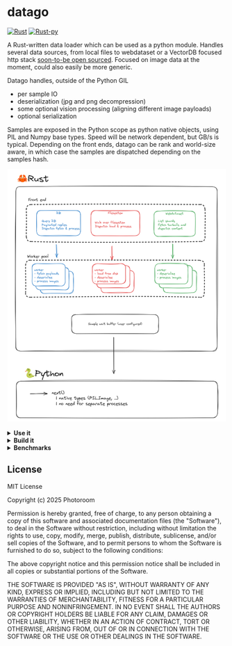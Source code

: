 # datago

[![Rust](https://github.com/Photoroom/datago/actions/workflows/rust.yml/badge.svg)](https://github.com/Photoroom/datago/actions/workflows/rust.yml)
[![Rust-py](https://github.com/Photoroom/datago/actions/workflows/ci-cd.yml/badge.svg)](https://github.com/Photoroom/datago/actions/workflows/ci-cd.yml)

A Rust-written data loader which can be used as a python module. Handles several data sources, from local files to webdataset or a VectorDB focused http stack [soon-to-be open sourced](https://github.com/Photoroom/dataroom). Focused on image data at the moment, could also easily be more generic.

Datago handles, outside of the Python GIL

- per sample IO
- deserialization (jpg and png decompression)
- some optional vision processing (aligning different image payloads)
- optional serialization

Samples are exposed in the Python scope as python native objects, using PIL and Numpy base types. Speed will be network dependent, but GB/s is typical. Depending on the front ends, datago can be rank and world-size aware, in which case the samples are dispatched depending on the samples hash.

![Datago organization](assets/447175851-2277afcb-8abf-4d17-b2db-dae27c6056d0.png)

<details> <summary><strong>Use it</strong></summary>

You can simply install datago with `[uv] pip install datago`

## Use the package from Python
Please note that in all the of the following cases, you can directly get an IterableDataset (torch compatible) with the following code snippet

```python
from dataset import DatagoIterDataset
client_config = {} # See below for examples
datago_dataset = DatagoIterDataset(client_config, return_python_types=True)
```

`return_python_types` enforces that images will be of the PIL.Image sort for instance, being an external binary module should be transparent.

<details> <summary><strong>Dataroom</strong></summary>

```python
from datago import DatagoClient, initialize_logging
import os
import json

# Respects RUST_LOG=INFO env var for setting log level
# If omitted the logger will be initialized when the client starts.
initialize_logging()

config = {
    "source_config": {
        "sources": os.environ.get("DATAROOM_TEST_SOURCE", ""),
        "page_size": 500,
        "rank": 0,
        "world_size": 1,
    },
    "limit": 200,
    "samples_buffer_size": 32,
}

client = DatagoClient(json.dumps(config))

for _ in range(10):
    sample = client.get_sample()
```

Please note that the image buffers will be passed around as raw pointers, see below (we provide python utils to convert to PIL types).

</details><details> <summary><strong>Local files</strong></summary>

To test datago while serving local files (jpg, png, ..), code would look like the following.
**Note that datago serving files with a lot of concurrent threads means that, even if random_sampling is not set,
there will be some randomness in the sample ordering.**

```python
from datago import DatagoClient, initialize_logging
import os
import json

# Can also set the log level directly instead of using RUST_LOG env var
initialize_logging(log_level="warn")

config = {
    "source_type": "file",
    "source_config": {
        "root_path": "myPath",
        "random_sampling": False, # True if used directly for training
        "rank": 0, # Optional, distributed workloads are possible
        "world_size": 1,
    },
    "limit": 200,
    "samples_buffer_size": 32,
}

client = DatagoClient(json.dumps(config))

for _ in range(10):
    sample = client.get_sample()
```

</details><details> <summary><strong>[experimental] Webdataset</strong></summary>

Please note that this implementation is very new, and probably has significant limitations still. It has not yet been tested at scale.
Please also note that you can find a better example in /python/benchmark_webdataset.py, which will show how to convert everything to more pythonic types (PIL images).

```python
from datago import DatagoClient, initialize_logging
import os
import json

# Can also set the log level directly instead of using RUST_LOG env var
initialize_logging(log_level="warn")

# URL of the test bucket
bucket = "https://storage.googleapis.com/webdataset/fake-imagenet"
dataset = "/imagenet-train-{000000..001281}.tar"
url = bucket + dataset

client_config = {
    "source_type": "webdataset",
    "source_config": {
        "url": url,
        "random_sampling": False,
        "max_concurrency": 8, # The number of TarballSamples which should be handled concurrently
        "rank": 0,
        "world_size": 1,
    },
    "prefetch_buffer_size": 128,
    "samples_buffer_size": 64,
    "limit": 1_000_000, # Dummy example, max number of samples you would like to serve
}

client = DatagoClient(json.dumps(client_config))

for _ in range(10):
    sample = client.get_sample()
```

</details>

## Process images on the fly

Datago can also process the images on the fly, for instance to align different image payloads. This is done by adding a `image_config` to the configuration. The following example shows how to align different image payloads.

Processing can be very CPU heavy, but it will be distributed over all CPU cores wihout requiring multiple python processes. I.e., you can keep a single python process using `get_sample()` on the client and still saturate all CPU cores.

There are three main processing topics that you can choose from:

- crop the images to within an aspect ratio bucket (which is very handy for all Transformer / patch based architectures)
- resize the images (setting here will be related to the square aspect ratio bucket, other buckets will differ of course)
- pre-encode the images to a specific format (jpg, png, ..)

```python
   config = {
    "source_type": "file",
    "source_config": {
        "root_path": "myPath",
        "random_sampling": False, # True if used directly for training
    },
    # Optional pre-processing of the images, placing them in an aspect ratio bucket to preserve as much as possible of the original content
    "image_config": {
        "crop_and_resize": True, # False to turn it off, or just omit this part of the config
        "default_image_size": 1024,
        "downsampling_ratio": 32,
        "min_aspect_ratio": 0.5,
        "max_aspect_ratio": 2.0,
        "pre_encode_images": False,
    },
    "limit": 200,
    "samples_buffer_size": 32,
}
```

## Match the raw exported buffers with typical python types

See helper functions provided in `raw_types.py`, should be self explanatory. Check python benchmarks for examples. As mentioned above, we also provide a wrapper so that you get a `dataset` directly.

## Logging

We are using the [log](https://docs.rs/log/latest/log/) crate with [env_logger](https://docs.rs/env_logger/latest/env_logger/).
You can set the log level using the RUST_LOG environment variable. E.g. `RUST_LOG=INFO`.

When using the library from Python, `env_logger` will be initialized automatically when creating a `DatagoClient`. There is also a `initialize_logging` function in the `datago` module, which if called before using a client, allows to customize the log level. This only works if RUST_LOG is not set.

## Env variables

There are a couple of env variables which will change the behavior of the library, for settings which felt too low level to be exposed in the config.

- `DATAGO_MAX_TASKS`: refers to the number of threads which will be used to load the samples. Defaults to a multiple of the CPU cores.
- `RUST_LOG`: see above, will change the level of logging for the whole library, could be useful for debugging or to report an issue here.
- `DATAGO_MAX_RETRIES`: number of retries for a failed sample load, defaults to 3.

</details><details> <summary><strong>Build it</strong></summary>

## Preamble

Just install the rust toolchain via rustup

## [Apple Silicon MacOS only]

If you are using an Apple Silicon Mac OS machine, create a `.cargo/config` file and paste the following:

``` cfg
[target.x86_64-apple-darwin]
rustflags = [
  "-C", "link-arg=-undefined",
  "-C", "link-arg=dynamic_lookup",
]

[target.aarch64-apple-darwin]
rustflags = [
  "-C", "link-arg=-undefined",
  "-C", "link-arg=dynamic_lookup",
]
```

## Build a benchmark CLI

`Cargo run --release --  -h` to get all the information, should be fairly straightforward

## Run the rust test suite

From the datago folder

```bash
cargo test
```

## Generate the python package binaries manually

Build a wheel useable locally

```bash
maturin build -i python3.11 --release --target "x86_64-unknown-linux-gnu"
```

Build a wheel which can be uploaded to pypi or related

- either use a manylinux docker image

- or cross compile using zip

```bash
maturin build -i python3.11 --release --target "x86_64-unknown-linux-gnu" --manylinux 2014 --zig
```

then you can `pip install` from `target/wheels`

## Update the pypi release (maintainers)

Create a new tag and a new release in this repo, a new package will be pushed automatically.

</details>

<details> <summary><strong>Benchmarks</strong></summary>
As per usual, benchmarks are a tricky game, and you shouldn't read too much in the following plots but do your own tests. Some python benchmark examples are provided in the /python folder.

In general, Datago will be impactful if you want to load a lot of images very fast, but if you consume them as you go at a more leisury pace then it's not really needed. The more CPU work there is with the images and the higher quality they are, the more Datago will shine. The following benchmarks are using ImageNet 1k, which is very low resolution and thus kind of a worst case scenario.

![circa 2021 8c 16t laptop](assets/__emitted_0.png)

//  TODO: @lefaudeux, with an example from a cluster

</details>


## License

MIT License

Copyright (c) 2025 Photoroom

Permission is hereby granted, free of charge, to any person obtaining a copy
of this software and associated documentation files (the "Software"), to deal
in the Software without restriction, including without limitation the rights
to use, copy, modify, merge, publish, distribute, sublicense, and/or sell
copies of the Software, and to permit persons to whom the Software is
furnished to do so, subject to the following conditions:

The above copyright notice and this permission notice shall be included in all
copies or substantial portions of the Software.

THE SOFTWARE IS PROVIDED "AS IS", WITHOUT WARRANTY OF ANY KIND, EXPRESS OR
IMPLIED, INCLUDING BUT NOT LIMITED TO THE WARRANTIES OF MERCHANTABILITY,
FITNESS FOR A PARTICULAR PURPOSE AND NONINFRINGEMENT. IN NO EVENT SHALL THE
AUTHORS OR COPYRIGHT HOLDERS BE LIABLE FOR ANY CLAIM, DAMAGES OR OTHER
LIABILITY, WHETHER IN AN ACTION OF CONTRACT, TORT OR OTHERWISE, ARISING FROM,
OUT OF OR IN CONNECTION WITH THE SOFTWARE OR THE USE OR OTHER DEALINGS IN THE
SOFTWARE.
